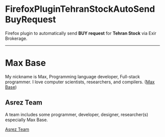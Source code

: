 # FirefoxPluginTehranStockAutoSendBuyRequest

Firefox plugin to automatically send **BUY request** for **Tehran Stock** via Exir Brokerage.

---------

# Max Base

My nickname is Max, Programming language developer, Full-stack programmer. I love computer scientists, researchers, and compilers. ([Max Base](https://maxbase.org/))

## Asrez Team

A team includes some programmer, developer, designer, researcher(s) especially Max Base.

[Asrez Team](https://www.asrez.com/)
